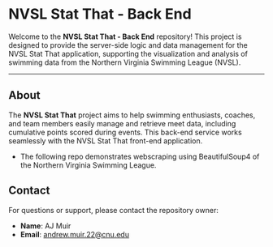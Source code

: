 # NVSL Stat That - Back End

Welcome to the **NVSL Stat That - Back End** repository! This project is designed to provide the server-side logic and data management for the NVSL Stat That application, supporting the visualization and analysis of swimming data from the Northern Virginia Swimming League (NVSL).

---

## About

The **NVSL Stat That** project aims to help swimming enthusiasts, coaches, and team members easily manage and retrieve meet data, including cumulative points scored during events. This back-end service works seamlessly with the NVSL Stat That front-end application.

- The following repo demonstrates webscraping using BeautifulSoup4 of the Northern Virginia Swimming League.

## Contact

For questions or support, please contact the repository owner:

- **Name**: AJ Muir
- **Email**: andrew.muir.22@cnu.edu
